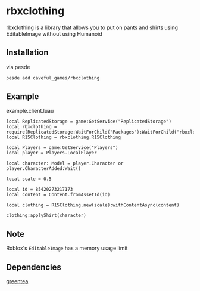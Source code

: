 # rbxclothing
rbxclothing is a library that allows you to put on pants and shirts using EditableImage without using Humanoid

## Installation
via pesde
```sh
pesde add caveful_games/rbxclothing
```

## Example
example.client.luau
```luau
local ReplicatedStorage = game:GetService("ReplicatedStorage")
local rbxclothing = require(ReplicatedStorage:WaitForChild("Packages"):WaitForChild("rbxclothing"))
local R15Clothing = rbxclothing.R15Clothing

local Players = game:GetService("Players")
local player = Players.LocalPlayer

local character: Model = player.Character or player.CharacterAdded:Wait()

local scale = 0.5

local id = 85420273217173
local content = Content.fromAssetId(id)

local clothing = R15Clothing.new(scale):withContentAsync(content)

clothing:applyShirt(character)
```

## Note
Roblox's `EditableImage` has a memory usage limit

## Dependencies
[greentea](https://github.com/Corecii/GreenTea) <br>
